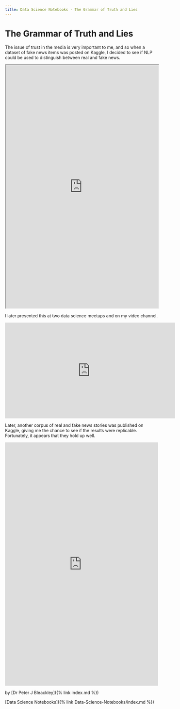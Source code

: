 ```yaml
---
title: Data Science Notebooks - The Grammar of Truth and Lies
---
```


# The Grammar of Truth and Lies

The issue of trust in the media is very important to me, and so when a dataset of fake news items was posted on Kaggle, I decided to see if NLP could be used to distinguish between real and fake news.

<iframe src="https://www.kaggle.com/embed/petebleackley/the-grammar-of-truth-and-lies?kernelSessionId=62289416" height="800" scrolling="auto" title="The Grammar of Truth and Lies" width="100%"></iframe>

I later presented this at two data science meetups and on my video channel.

<iframe width="560" height="315" src="https://www.youtube.com/embed/OyA59kIQcAU" title="YouTube video player" frameborder="0" allow="accelerometer; autoplay; clipboard-write; encrypted-media; gyroscope; picture-in-picture" allowfullscreen></iframe>

Later, another corpus of real and fake news stories was published on Kaggle, giving me the chance to see if the results were replicable. Fortunately, it appears that they hold up well.

<iframe frameborder="0" height="800" scrolling="auto" src="https://www.kaggle.com/embed/petebleackley/the-grammar-of-truth-and-lies-part-2?kernelSessionId=54101611" title="The Grammar of Truth and Lies part 2" width="100%"></iframe>

by [Dr Peter J Bleackley]({% link index.md %})

[Data Science Notebooks]({% link Data-Science-Notebooks/index.md %})

